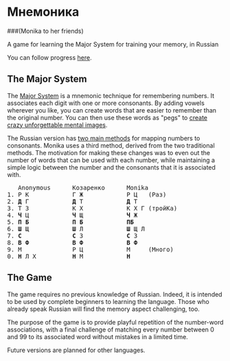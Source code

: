 # Мнемоника
###(Monika to her friends)

A game for learning the Major System for training your memory, in Russian

You can follow progress [here](https://lexogram.github.io/monika/).

## The Major System
The [Major System](https://en.wikipedia.org/wiki/Mnemonic_major_system) is a mnemonic technique for remembering numbers. It associates each digit with one or more consonants. By adding vowels wherever you like, you can create words that are easier to remember than the original number. You can then use these words as "pegs" to [create crazy unforgettable mental images](https://www.ted.com/talks/joshua_foer_feats_of_memory_anyone_can_do).

The Russian version has [two main methods](https://ru.wikipedia.org/wiki/Мнемоника#Методы) for mapping numbers to consonants. Monika uses a third method, derived from the two traditional methods. The motivation for  making these changes was to even out the number of words that can be used with each number, while maintaining a simple logic between the number and the consonants that it is associated with.

<pre>
   Anonymous      Козаренко      Monika  
1. Р К            Г Ж            Р Ц   (Раз)
2. <strong>Д</strong> Г            <strong>Д</strong> Т            <strong>Д</strong> Т                    
3. Т З            К Х            К Х Г (тройКа)
4. <strong>Ч</strong> Ц            <strong>Ч</strong> Щ            <strong>Ч</strong> Ж 
5. <strong>П Б            П Б            ПБ</strong>
6. <strong>Ш</strong> Щ            <strong>Ш</strong> Л            <strong>Ш</strong> Щ Л 
7. <strong>С</strong>              <strong>С</strong> З            <strong>С</strong> З 
8. <strong>В Ф            В Ф            В Ф</strong>
9. М              Р Ц            М     (Много)
0. <strong>Н</strong> Л Х          <strong>Н</strong> М            <strong>Н</strong>
</pre>

## The Game

The game requires no previous knowledge of Russian. Indeed, it is intended to be used by complete beginners to learning the language. Those who already speak Russian will find the memory aspect challenging, too. 

The purpose of the game is to provide playful repetition of the number-word associations, with a final challenge of matching every number between 0 and 99 to its associated word without mistakes in a limited time. 

Future versions are planned for other languages.
